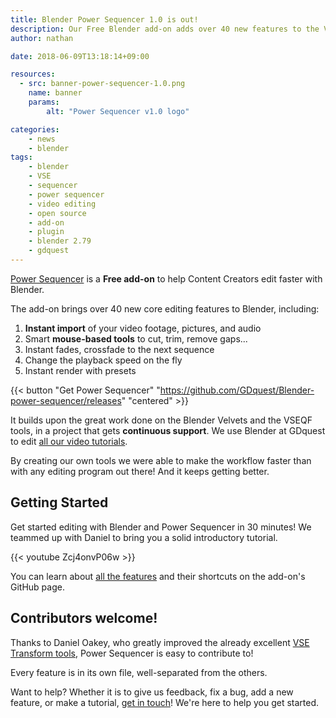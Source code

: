 ```yaml
---
title: Blender Power Sequencer 1.0 is out!
description: Our Free Blender add-on adds over 40 new features to the Video Sequence Editor, including smart mouse-based cut and trim tools, instant imports, and more!
author: nathan

date: 2018-06-09T13:18:14+09:00

resources:
  - src: banner-power-sequencer-1.0.png
    name: banner
    params:
        alt: "Power Sequencer v1.0 logo"

categories:
    - news
    - blender
tags:
    - blender
    - VSE
    - sequencer
    - power sequencer
    - video editing
    - open source
    - add-on
    - plugin
    - blender 2.79
    - gdquest
---
```


[Power Sequencer](/blender/power-sequencer) is a **Free add-on** to help Content Creators edit faster with Blender.

The add-on brings over 40 new core editing features to Blender, including:

1. **Instant import** of your video footage, pictures, and audio
1. Smart **mouse-based tools** to cut, trim, remove gaps...
1. Instant fades, crossfade to the next sequence
1. Change the playback speed on the fly
1. Instant render with presets

{{< button "Get Power Sequencer" "https://github.com/GDquest/Blender-power-sequencer/releases" "centered" >}}

It builds upon the great work done on the Blender Velvets and the VSEQF tools, in a project that gets **continuous support**.
We use Blender at GDquest to edit [all our video tutorials](http://youtube.com/c/gdquest).

By creating our own tools we were able to make the workflow faster than with any editing program out there!
And it keeps getting better.

## Getting Started

Get started editing with Blender and Power Sequencer in 30 minutes!
We teammed up with Daniel to bring you a solid introductory tutorial.

{{< youtube Zcj4onvP06w >}}

You can learn about [all the features](https://github.com/GDquest/Blender-power-sequencer/#operators) and their shortcuts on the add-on's GitHub page.


## Contributors welcome!

Thanks to Daniel Oakey, who greatly improved the already excellent [VSE Transform tools](https://github.com/doakey3/VSE_Transform_Tools), Power Sequencer is easy to contribute to!

Every feature is in its own file, well-separated from the others.

Want to help? Whether it is to give us feedback, fix a bug, add a new feature, or make a tutorial, [get in touch](https://github.com/GDquest/Blender-power-sequencer/issues)! We're here to help you get started.
